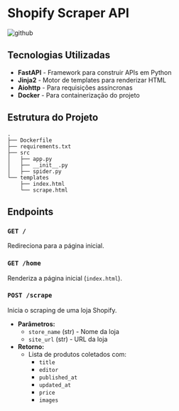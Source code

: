 # Shopify Scraper API



![github](https://github.com/user-attachments/assets/d1aa3a3b-b569-4ec9-92fe-6e969c8efe64)


## Tecnologias Utilizadas
- **FastAPI** - Framework para construir APIs em Python
- **Jinja2** - Motor de templates para renderizar HTML
- **Aiohttp** - Para requisições assíncronas
- **Docker** - Para containerização do projeto

## Estrutura do Projeto
```
.
├── Dockerfile
├── requirements.txt
├── src
│   ├── app.py
│   ├── __init__.py
│   ├── spider.py
└── templates
    ├── index.html
    └── scrape.html
```


## Endpoints
### `GET /`
Redireciona para a página inicial.

### `GET /home`
Renderiza a página inicial (`index.html`).

### `POST /scrape`
Inicia o scraping de uma loja Shopify.
- **Parâmetros:**
  - `store_name` (str) - Nome da loja
  - `site_url` (str) - URL da loja
- **Retorno:**
  - Lista de produtos coletados com:
    - `title`
    - `editor`
    - `published_at`
    - `updated_at`
    - `price`
    - `images`






